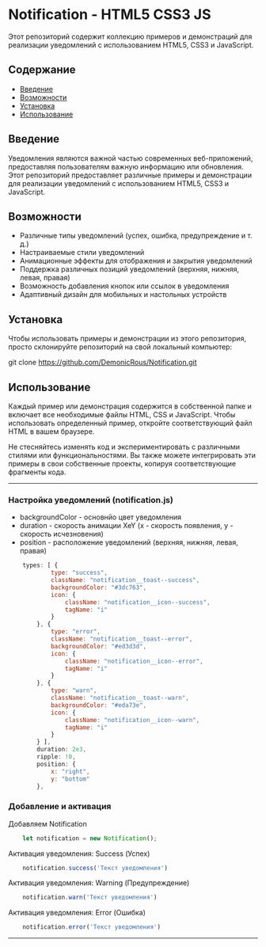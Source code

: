 # Notification - HTML5 CSS3 JS

Этот репозиторий содержит коллекцию примеров и демонстраций для реализации уведомлений с использованием HTML5, CSS3 и JavaScript.

## Содержание

- [Введение](#введение)
- [Возможности](#возможности)
- [Установка](#установка)
- [Использование](#использование)

## Введение

Уведомления являются важной частью современных веб-приложений, предоставляя пользователям важную информацию или обновления. Этот репозиторий предоставляет различные примеры и демонстрации для реализации уведомлений с использованием HTML5, CSS3 и JavaScript.

## Возможности

- Различные типы уведомлений (успех, ошибка, предупреждение и т. д.)
- Настраиваемые стили уведомлений
- Анимационные эффекты для отображения и закрытия уведомлений
- Поддержка различных позиций уведомлений (верхняя, нижняя, левая, правая)
- Возможность добавления кнопок или ссылок в уведомления
- Адаптивный дизайн для мобильных и настольных устройств

## Установка

Чтобы использовать примеры и демонстрации из этого репозитория, просто склонируйте репозиторий на свой локальный компьютер:


git clone https://github.com/DemonicRous/Notification.git


## Использование

Каждый пример или демонстрация содержится в собственной папке и включает все необходимые файлы HTML, CSS и JavaScript. Чтобы использовать определенный пример, откройте соответствующий файл HTML в вашем браузере.

Не стесняйтесь изменять код и экспериментировать с различными стилями или функциональностями. Вы также можете интегрировать эти примеры в свои собственные проекты, копируя соответствующие фрагменты кода.

____

### Настройка уведомлений (notification.js)

- backgroundColor - основнйо цвет уведомления
- duration - скорость анимации XeY (x - скорость появления, y - скорость исчезновения)
- position - расположение уведомлений (верхняя, нижняя, левая, правая) 

```js
    types: [ {
            type: "success",
            className: "notification__toast--success",
            backgroundColor: "#3dc763",
            icon: {
                className: "notification__icon--success",
                tagName: "i"
            }
        }, {
            type: "error",
            className: "notification__toast--error",
            backgroundColor: "#ed3d3d",
            icon: {
                className: "notification__icon--error",
                tagName: "i"
            }
        }, {
            type: "warn",
            className: "notification__toast--warn",
            backgroundColor: "#eda73e",
            icon: {
                className: "notification__icon--warn",
                tagName: "i"
            }
        } ],
        duration: 2e3,
        ripple: !0,
        position: {
            x: "right",
            y: "bottom"
        },
```

### Добавление и активация

Добавляем Notification

```js
    let notification = new Notification(); 
```

Активация уведомления: Success (Успех)

```js
    notification.success('Текст уведомления')
```

Активация уведомления: Warning (Предупреждение)

```js
    notification.warn('Текст уведомления')
```

Активация уведомления: Error (Ошибка)

```js
    notification.error('Текст уведомления')
```

____


